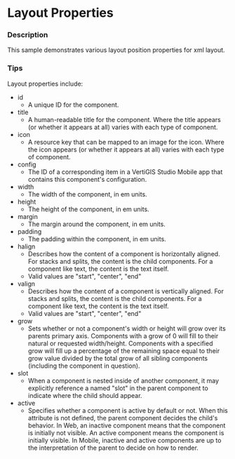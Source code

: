 ﻿# Layout Properties

### Description
This sample demonstrates various layout position properties for xml layout.

### Tips
Layout properties include:
- id
  - A unique ID for the component.
- title
  - A human-readable title for the component. Where the title appears (or whether it appears at all) varies with each type of component.
- icon
  - A resource key that can be mapped to an image for the icon. Where the icon appears (or whether it appears at all) varies with each type of component.
- config
  - The ID of a corresponding item in a VertiGIS Studio Mobile app that contains this component's configuration.
- width
  - The width of the component, in em units.
- height
  - The height of the component, in em units.
- margin
  - The margin around the component, in em units.
- padding
  - The padding within the component, in em units.
- halign
  - Describes how the content of a component is horizontally aligned. For stacks and splits, the content is the child components. For a component like text, the content is the text itself.
  - Valid values are "start", "center", "end"
- valign
  - Describes how the content of a component is vertically aligned. For stacks and splits, the content is the child components. For a component like text, the content is the text itself.
  - Valid values are "start", "center", "end"
- grow
  - Sets whether or not a component's width or height will grow over its parents primary axis. Components with a grow of 0 will fill to their natural or requested width/height. Components with a specified grow will fill up a percentage of the remaining space equal to their grow value divided by the total grow of all sibling components (including the component in question).
- slot
  - When a component is nested inside of another component, it may explicitly reference a named "slot" in the parent component to indicate where the child should appear.
- active
  - Specifies whether a component is active by default or not. When this attribute is not defined, the parent component decides the child's behavior. In Web, an inactive component means that the component is initially not visible. An active component means the component is initially visible. In Mobile, inactive and active components are up to the interpretation of the parent to decide on how to render.
